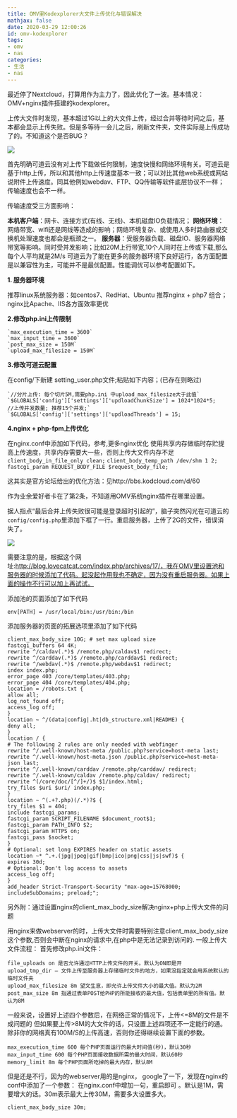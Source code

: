 ```yaml
---
title: OMV里Kodexplorer大文件上传优化与错误解决
mathjax: false
date: 2020-03-29 12:00:26
id: omv-kodexplorer
tags:
- omv
- nas
categories:
- 生活
- nas
---
```


最近停了Nextcloud，打算用作为主力了，因此优化了一波。基本情况：OMV+nginx插件搭建的kodexplorer。

上传大文件时发现，基本超过1G以上的大文件上传，经过合并等待时间之后，基本都会显示上传失败。但是多等待一会儿之后，刷新文件夹，文件实际是上传成功了的。不知道这个是否BUG？

![](https://zymin-1255632454.cos.ap-shanghai.myqcloud.com/0newblog/kodshibai.jpeg)

<!---more--->

首先明确可道云没有对上传下载做任何限制，速度快慢和网络环境有关。可道云是基于http上传，所以和其他http上传速度基本一致；可以对比其他web系统或网站说附件上传速度。同其他例如webdav、FTP、QQ传输等软件底层协议不一样；传输速度也会不一样。

传输速度受三方面影响：

**本机客户端**：网卡、连接方式(有线、无线)、本机磁盘IO负载情况；
**网络环境**：网络带宽、wifi还是网线等造成的影响；网络环境复杂、或使用人多时路由器或交换机处理速度也都会是瓶颈之一。
**服务器**：受服务器负载、磁盘IO、服务器网络带宽等影响。同时受并发影响；比如20M上行带宽,10个人同时在上传或下载,那么每个人平均就是2M/s
可道云为了能在更多的服务器环境下良好运行，各方面配置是以兼容性为主，可能并不是最优配置。性能调优可以参考配置如下。

**1. 服务器环境**

推荐linux系统服务器：如centos7、RedHat、Ubuntu
推荐nginx + php7 组合；nginx比Apache、IIS各方面效率更优

**2.修改php.ini上传限制**

```
`max_execution_time = 3600`
`max_input_time = 3600`
`post_max_size = 150M`
`upload_max_filesize = 150M`
```

**3.修改可道云配置**

在config/下新建 setting_user.php文件;粘贴如下内容；(已存在则略过)

```
`//分片上传: 每个切片5M,需要php.ini 中upload_max_filesize大于此值`
`$GLOBALS['config']['settings']['updloadChunkSize'] = 1024*1024*5;
//上传并发数量; 推荐15个并发;`
`$GLOBALS['config']['settings']['updloadThreads'] = 15;
```

**4.nginx + php-fpm上传优化**

在nginx.conf中添加如下代码，参考,更多nginx优化
使用共享内存做临时存贮提高上传速度，共享内存需要大一些，否则上传大文件内存不足
`client_body_in_file_only clean;`
`client_body_temp_path /dev/shm 1 2;`
`fastcgi_param REQUEST_BODY_FILE $request_body_file;`



这其实是官方论坛给出的优化方法：见http://bbs.kodcloud.com/d/60

作为业余爱好者卡在了第2条，不知道用OMV系统nginx插件在哪里设置。



据人指点“最后合并上传失败很可能是登录超时引起的”，脑子突然闪光在可道云的`config/config.php`里添加下框了一行。重启服务器，上传了2G的文件，错误消失了。

![](https://zymin-1255632454.cos.ap-shanghai.myqcloud.com/0newblog/kodyouhua.png)



需要注意的是，根据这个网址:http://blog.lovecatcat.com/index.php/archives/17/，我在OMV里设置池和服务器的时候添加了代码。起没起作用我也不确定，因为没有重启服务器。如果上面的操作不行可以加上再试试。

添加池的页面添加了如下代码

```
env[PATH] = /usr/local/bin:/usr/bin:/bin
```

添加服务器的页面的拓展选项里添加了如下代码

```
client_max_body_size 10G; # set max upload size
fastcgi_buffers 64 4K;
rewrite ^/caldav(.*)$ /remote.php/caldav$1 redirect;
rewrite ^/carddav(.*)$ /remote.php/carddav$1 redirect;
rewrite ^/webdav(.*)$ /remote.php/webdav$1 redirect;
index index.php;
error_page 403 /core/templates/403.php;
error_page 404 /core/templates/404.php;
location = /robots.txt {
allow all;
log_not_found off;
access_log off;
}
location ~ ^/(data|config|.ht|db_structure.xml|README) {
deny all;
}
location / {
# The following 2 rules are only needed with webfinger
rewrite ^/.well-known/host-meta /public.php?service=host-meta last;
rewrite ^/.well-known/host-meta.json /public.php?service=host-meta-json last;
rewrite ^/.well-known/carddav /remote.php/carddav/ redirect;
rewrite ^/.well-known/caldav /remote.php/caldav/ redirect;
rewrite ^(/core/doc/[^/]+/)$ $1/index.html;
try_files $uri $uri/ index.php;
}
location ~ ^(.+?.php)(/.*)?$ {
try_files $1 = 404;
include fastcgi_params;
fastcgi_param SCRIPT_FILENAME $document_root$1;
fastcgi_param PATH_INFO $2;
fastcgi_param HTTPS on;
fastcgi_pass $socket;
}
# Optional: set long EXPIRES header on static assets
location ~* ^.+.(jpg|jpeg|gif|bmp|ico|png|css|js|swf)$ {
expires 30d;
# Optional: Don't log access to assets
access_log off;
}
add_header Strict-Transport-Security "max-age=15768000; includeSubDomains; preload;";
```



另外附：通过设置nginx的client_max_body_size解决nginx+php上传大文件的问题 

用nginx来做webserver的时，上传大文件时需要特别注意client_max_body_size这个参数,否则会中断在nginx的请求中,在php中是无法记录到访问的. 
一般上传大文件流程： 
首先修改php.ini文件： 

```
file_uploads on 是否允许通过HTTP上传文件的开关。默认为ON即是开 
upload_tmp_dir – 文件上传至服务器上存储临时文件的地方，如果没指定就会用系统默认的临时文件夹 
upload_max_filesize 8m 望文生意，即允许上传文件大小的最大值。默认为2M 
post_max_size 8m 指通过表单POST给PHP的所能接收的最大值，包括表单里的所有值。默认为8M 
```

一般来说，设置好上述四个参数后，在网络正常的情况下，上传<=8M的文件是不成问题的 
但如果要上传>8M的大文件的话，只设置上述四项还不一定能行的通。除非你的网络真有100M/S的上传高速，否则你还得继续设置下面的参数。 

```
max_execution_time 600 每个PHP页面运行的最大时间值(秒)，默认30秒 
max_input_time 600 每个PHP页面接收数据所需的最大时间，默认60秒 
memory_limit 8m 每个PHP页面所吃掉的最大内存，默认8M 
```

但是还是不行，因为的webserver用的是nginx， google了一下，发现在nginx的conf中添加了一个参数： 在nginx.conf中增加一句，重启即可 。默认是1M，需要增大的话。30m表示最大上传30M，需要多大设置多大。

```
client_max_body_size 30m; 
```







